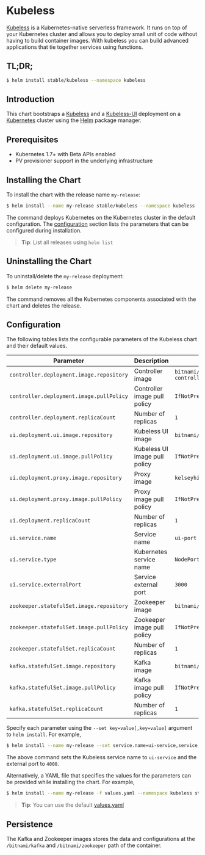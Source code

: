 # Kubeless

[Kubeless](http://kubeless.io/) is a Kubernetes-native serverless framework. It runs on top of your Kubernetes cluster and allows you to deploy small unit of code without having to build container images. With kubeless you can build advanced applications that tie together services using functions.

## TL;DR;

```bash
$ helm install stable/kubeless --namespace kubeless
```

## Introduction

This chart bootstraps a [Kubeless](https://github.com/kubeless/kubeless) and a [Kubeless-UI](https://github.com/kubeless/kubeless-ui) deployment on a [Kubernetes](http://kubernetes.io) cluster using the [Helm](https://helm.sh) package manager.

## Prerequisites

- Kubernetes 1.7+ with Beta APIs enabled
- PV provisioner support in the underlying infrastructure

## Installing the Chart

To install the chart with the release name `my-release`:

```bash
$ helm install --name my-release stable/kubeless --namespace kubeless
```

The command deploys Kubernetes on the Kubernetes cluster in the default configuration. The [configuration](#configuration) section lists the parameters that can be configured during installation.

> **Tip**: List all releases using `helm list`

## Uninstalling the Chart

To uninstall/delete the `my-release` deployment:

```bash
$ helm delete my-release
```

The command removes all the Kubernetes components associated with the chart and deletes the release.

## Configuration

The following tables lists the configurable parameters of the Kubeless chart and their default values.

|         Parameter                       |             Description             |                         Default                          |
|-----------------------------------------|-------------------------------------|----------------------------------------------------------|
| `controller.deployment.image.repository`| Controller image                    | `bitnami/kubeless-controller@sha256`                     |
| `controller.deployment.image.pullPolicy`| Controller image pull policy        | `IfNotPresent`                                           |
| `controller.deployment.replicaCount`    | Number of replicas                  | `1`                                                      |
| `ui.deployment.ui.image.repository`     | Kubeless UI image                   | `bitnami/kubeless-ui`                                    |
| `ui.deployment.ui.image.pullPolicy`     | Kubeless UI image pull policy       | `IfNotPresent`                                           |
| `ui.deployment.proxy.image.repository`  | Proxy image                         | `kelseyhightower/kubectl`                                |
| `ui.deployment.proxy.image.pullPolicy`  | Proxy image pull policy             | `IfNotPresent`                                           |
| `ui.deployment.replicaCount`            | Number of replicas                  | `1`                                                      |
| `ui.service.name`                       | Service name                        | `ui-port`                                                |
| `ui.service.type`                       | Kubernetes service name             | `NodePort`                                               |
| `ui.service.externalPort`               | Service external port               | `3000`                                                   |
| `zookeeper.statefulSet.image.repository`| Zookeeper image                     |  `bitnami/zookeeper@sha256`                              |
| `zookeeper.statefulSet.image.pullPolicy`| Zookeeper image pull policy         | `IfNotPresent`                                           |
| `zookeeper.statefulSet.replicaCount`    | Number of replicas                  | `1`                                                      |
| `kafka.statefulSet.image.repository`    | Kafka image                         |  `bitnami/kafka@sha256`                                  |
| `kafka.statefulSet.image.pullPolicy`    | Kafka image pull policy             | `IfNotPresent`                                           |
| `kafka.statefulSet.replicaCount`        | Number of replicas                  | `1`                                                      |

Specify each parameter using the `--set key=value[,key=value]` argument to `helm install`. For example,

```bash
$ helm install --name my-release --set service.name=ui-service,service,externalPort=4000 --namespace kubeless stable/kubeless
```

The above command sets the Kubeless service name to `ui-service` and the external port to `4000`.

Alternatively, a YAML file that specifies the values for the parameters can be provided while installing the chart. For example,

```bash
$ helm install --name my-release -f values.yaml --namespace kubeless stable/kubeless
```

> **Tip**: You can use the default [values.yaml](values.yaml)

## Persistence

The Kafka and Zookeeper images stores the data and configurations at the `/bitnami/kafka` and `/bitnami/zookeeper` path of the container.
